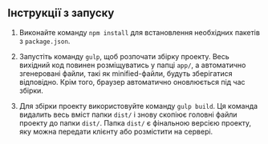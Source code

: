 ## Інструкції з запуску

1. Виконайте команду `npm install` для встановлення необхідних пакетів з `package.json`.

2. Запустіть команду `gulp`, щоб розпочати збірку проекту. Весь вихідний код повинен розміщуватись у папці `app/`, а автоматично згенеровані файли, такі як minified-файли, будуть зберігатися відповідно. Крім того, браузер автоматично оновлюється під час збірки.

3. Для збірки проекту використовуйте команду `gulp build`. Ця команда видалить весь вміст папки `dist/` і знову скопіює головні файли проекту до папки `dist/`. Папка `dist/` є фінальною версією проекту, яку можна передати клієнту або розмістити на сервері.
